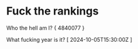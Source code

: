# Fuck the rankings

Who the hell am I?
{ 4840077 }

What fucking year is it?
[ 2024-10-05T15:30:00Z ]
